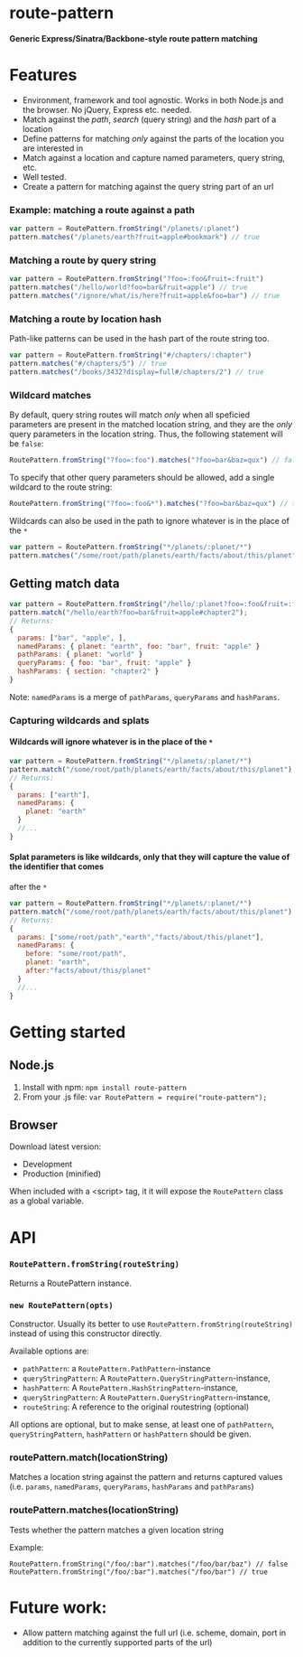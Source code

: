 route-pattern
=

#### Generic Express/Sinatra/Backbone-style route pattern matching

# Features

* Environment, framework and tool agnostic. Works in both Node.js and the browser. No jQuery, Express etc. needed.
* Match against the *path*, *search* (query string) and the *hash* part of a location
* Define patterns for matching *only* against the parts of the location you are interested in
* Match against a location and capture named parameters, query string, etc.
* Well tested.
* Create a pattern for matching against the query string part of an url

### Example: matching a route against a path 

```js
var pattern = RoutePattern.fromString("/planets/:planet")
pattern.matches("/planets/earth?fruit=apple#bookmark") // true
```

### Matching a route by query string

```js
var pattern = RoutePattern.fromString("?foo=:foo&fruit=:fruit")
pattern.matches("/hello/world?foo=bar&fruit=apple") // true
pattern.matches("/ignore/what/is/here?fruit=apple&foo=bar") // true
```

### Matching a route by location hash

Path-like patterns can be used in the hash part of the route string too.

```js
var pattern = RoutePattern.fromString("#/chapters/:chapter")
pattern.matches("#/chapters/5") // true
pattern.matches("/books/3432?display=full#/chapters/2") // true
```

### Wildcard matches 

By default, query string routes will match *only* when all speficied parameters are present in 
the matched location string, and they are the *only* query parameters in the location string.
Thus, the following statement will be `false`:

```js
RoutePattern.fromString("?foo=:foo").matches("?foo=bar&baz=qux") // false
```

To specify that other query parameters should be allowed, add a single wildcard to the route string:

```js
RoutePattern.fromString("?foo=:foo&*").matches("?foo=bar&baz=qux") // true
```

Wildcards can also be used in the path to ignore whatever is in the place of the `*`

```js
var pattern = RoutePattern.fromString("*/planets/:planet/*")
pattern.matches("/some/root/path/planets/earth/facts/about/this/planet") // true
```

## Getting match data

```js
var pattern = RoutePattern.fromString("/hello/:planet?foo=:foo&fruit=:fruit#:section")
pattern.match("/hello/earth?foo=bar&fruit=apple#chapter2");
// Returns:
{
  params: ["bar", "apple", ],
  namedParams: { planet: "earth", foo: "bar", fruit: "apple" }
  pathParams: { planet: "world" }
  queryParams: { foo: "bar", fruit: "apple" }
  hashParams: { section: "chapter2" }
}
```

Note: `namedParams` is a merge of `pathParams`, `queryParams` and `hashParams`.

### Capturing wildcards and splats

#### Wildcards will ignore whatever is in the place of the `*`

```js
var pattern = RoutePattern.fromString("*/planets/:planet/*")
pattern.match("/some/root/path/planets/earth/facts/about/this/planet") // true
// Returns:
{
  params: ["earth"],
  namedParams: {
    planet: "earth"
  }
  //...
}
```

#### Splat parameters is like wildcards, only that they will capture the value of the identifier that comes
after the `*` 

```js
var pattern = RoutePattern.fromString("*/planets/:planet/*")
pattern.match("/some/root/path/planets/earth/facts/about/this/planet")
// Returns:
{
  params: ["some/root/path","earth","facts/about/this/planet"],
  namedParams: {
    before: "some/root/path",
    planet: "earth",
    after:"facts/about/this/planet"
  }
  //...
}
```

# Getting started

## Node.js
1. Install with npm: `npm install route-pattern`
2. From your .js file: `var RoutePattern = require("route-pattern");` 

## Browser
Download latest version:
* Development
* Production (minified)

When included with a &lt;script&gt; tag, it it will expose the `RoutePattern` class as a global variable.

# API

### `RoutePattern.fromString(routeString)`
Returns a RoutePattern instance.

### `new RoutePattern(opts)`
Constructor. Usually its better to use `RoutePattern.fromString(routeString)` instead of using this constructor directly.

Available options are:

* `pathPattern`: a `RoutePattern.PathPattern`-instance
* `queryStringPattern`: A `RoutePattern.QueryStringPattern`-instance,
* `hashPattern`: A `RoutePattern.HashStringPattern`-instance,
* `queryStringPattern`: A `RoutePattern.QueryStringPattern`-instance,
* `routeString`: A reference to the original routestring (optional)

All options are optional, but to make sense, at least one of `pathPattern`, `queryStringPattern`, `hashPattern` or `hashPattern` should be given.

### routePattern.match(locationString)
Matches a location string against the pattern and returns captured values (i.e.
`params`, `namedParams`, `queryParams`, `hashParams` and `pathParams`)

### routePattern.matches(locationString)
Tests whether the pattern matches a given location string

Example:
```
RoutePattern.fromString("/foo/:bar").matches("/foo/bar/baz") // false
RoutePattern.fromString("/foo/:bar").matches("/foo/bar") // true
```


# Future work:
* Allow pattern matching against the full url (i.e. scheme, domain, port in addition to the currently supported parts of
the url)
